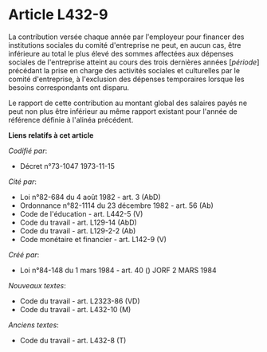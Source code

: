 # Article L432-9

La contribution versée chaque année par l'employeur pour financer des institutions sociales du comité d'entreprise ne peut,
en aucun cas, être inférieure au total le plus élevé des sommes affectées aux dépenses sociales de l'entreprise atteint au
cours des trois dernières années [*période*] précédant la prise en charge des activités sociales et culturelles par le comité
d'entreprise, à l'exclusion des dépenses temporaires lorsque les besoins correspondants ont disparu.

Le rapport de cette contribution au montant global des salaires payés ne peut non plus être inférieur au même rapport
existant pour l'année de référence définie à l'alinéa précédent.

**Liens relatifs à cet article**

_Codifié par_:

  - Décret n°73-1047 1973-11-15

_Cité par_:

  - Loi n°82-684 du 4 août 1982 - art. 3 (AbD)
  - Ordonnance n°82-1114 du 23 décembre 1982 - art. 56 (Ab)
  - Code de l'éducation - art. L442-5 (V)
  - Code du travail - art. L129-14 (AbD)
  - Code du travail - art. L129-2-2 (Ab)
  - Code monétaire et financier - art. L142-9 (V)

_Créé par_:

  - Loi n°84-148 du 1 mars 1984 - art. 40 () JORF 2 MARS 1984

_Nouveaux textes_:

  - Code du travail - art. L2323-86 (VD)
  - Code du travail - art. L432-10 (M)

_Anciens textes_:

  - Code du travail - art. L432-8 (T)
